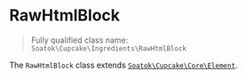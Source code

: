# RawHtmlBlock

> Fully qualified class name:  
> `Soatok\Cupcake\Ingredients\RawHtmlBlock`

The `RawHtmlBlock` class extends [`Soatok\Cupcake\Core\Element`](../Core/Element.md).

